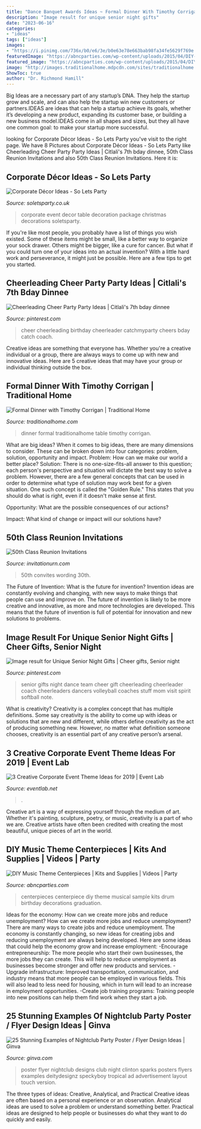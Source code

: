```yaml
---
title: "Dance Banquet Awards Ideas ~ Formal Dinner With Timothy Corrigan"
description: "Image result for unique senior night gifts"
date: "2023-06-16"
categories:
- "ideas"
tags: ["ideas"]
images:
- "https://i.pinimg.com/736x/b0/e6/3e/b0e63e78e663bab98fa34fe5629f769e.jpg"
featuredImage: "https://abncparties.com/wp-content/uploads/2015/04/DIY-Drum-Music-Centerpiece-Sample.jpg"
featured_image: "https://abncparties.com/wp-content/uploads/2015/04/DIY-Drum-Music-Centerpiece-Sample.jpg"
image: "http://images.traditionalhome.mdpcdn.com/sites/traditionalhome.com/files/styles/facebook_og_image/public/slide/p_100696050.jpg?itok=1OnMIg-V"
ShowToc: true
author: "Dr. Richmond Hamill"
---
```



Big Ideas are a necessary part of any startup’s DNA. They help the startup grow and scale, and can also help the startup win new customers or partners.IDEAS are ideas that can help a startup achieve its goals, whether it’s developing a new product, expanding its customer base, or building a new business model.IDEAS come in all shapes and sizes, but they all have one common goal: to make your startup more successful.

	

		
looking for Corporate Décor Ideas - So Lets Party you've visit to the right page. We have 8 Pictures about Corporate Décor Ideas - So Lets Party like Cheerleading Cheer Party Party Ideas | Citlali&#039;s 7th bday dinnee, 50th Class Reunion Invitations and also 50th Class Reunion Invitations. Here it is:
		
    
## Corporate Décor Ideas - So Lets Party

<img loading=lazy src="https://soletsparty.co.uk/wp-content/uploads/2017/02/corporate-event-decoration-package.png" onerror="this.onerror=null;this.src='https://tse3.mm.bing.net/th?id=OIP.QG0sBuk6OXj8wpGOOMbKbAHaFj&amp;pid=15.1';" alt="Corporate Décor Ideas - So Lets Party">

_Source: soletsparty.co.uk_

>corporate event decor table decoration package christmas decorations soletsparty. 

	

If you're like most people, you probably have a list of things you wish existed. Some of these items might be small, like a better way to organize your sock drawer. Others might be bigger, like a cure for cancer. But what if you could turn one of your ideas into an actual invention? With a little hard work and perseverance, it might just be possible. Here are a few tips to get you started.

    
## Cheerleading Cheer Party Party Ideas | Citlali&#039;s 7th Bday Dinnee

<img loading=lazy src="https://i.pinimg.com/736x/bf/76/6a/bf766ae154ee73762a44ec05339ef1ed--cheer-birthday-gymnastics-birthday.jpg?b=t" onerror="this.onerror=null;this.src='https://tse1.mm.bing.net/th?id=OIP.HVByh6vSY6_apjG45deaogHaJ3&amp;pid=15.1';" alt="Cheerleading Cheer Party Party Ideas | Citlali&#039;s 7th bday dinnee">

_Source: pinterest.com_

>cheer cheerleading birthday cheerleader catchmyparty cheers bday catch coach. 

	

Creative ideas are something that everyone has. Whether you're a creative individual or a group, there are always ways to come up with new and innovative ideas. Here are 5 creative ideas that may have your group or individual thinking outside the box.

    
## Formal Dinner With Timothy Corrigan | Traditional Home

<img loading=lazy src="http://images.traditionalhome.mdpcdn.com/sites/traditionalhome.com/files/styles/facebook_og_image/public/slide/p_100696050.jpg?itok=1OnMIg-V" onerror="this.onerror=null;this.src='https://tse2.mm.bing.net/th?id=OIP.7vXAp4JnLI4TpAMl5uJgbQHaHa&amp;pid=15.1';" alt="Formal Dinner with Timothy Corrigan | Traditional Home">

_Source: traditionalhome.com_

>dinner formal traditionalhome table timothy corrigan. 

	

What are big ideas?
When it comes to big ideas, there are many dimensions to consider. These can be broken down into four categories: problem, solution, opportunity and impact. 
Problem: How can we make our world a better place? 
Solution: There is no one-size-fits-all answer to this question; each person's perspective and situation will dictate the best way to solve a problem. However, there are a few general concepts that can be used in order to determine what type of solution may work best for a given situation. One such concept is called the "Golden Rule." This states that you should do what is right, even if it doesn't make sense at first. 

Opportunity: What are the possible consequences of our actions? 

Impact: What kind of change or impact will our solutions have?

    
## 50th Class Reunion Invitations

<img loading=lazy src="https://www.invitationurn.com/wp-content/uploads/2016/08/50th_class_reunion_invitation_ideas.jpg" onerror="this.onerror=null;this.src='https://tse1.mm.bing.net/th?id=OIP.Xp9CYd4yK7R6b-KgibbJTQHaHa&amp;pid=15.1';" alt="50th Class Reunion Invitations">

_Source: invitationurn.com_

>50th convites wording 30th. 

	

The Future of Invention: What is the future for invention?
Invention ideas are constantly evolving and changing, with new ways to make things that people can use and improve on. The future of invention is likely to be more creative and innovative, as more and more technologies are developed. This means that the future of invention is full of potential for innovation and new solutions to problems.

    
## Image Result For Unique Senior Night Gifts | Cheer Gifts, Senior Night

<img loading=lazy src="https://i.pinimg.com/736x/b0/e6/3e/b0e63e78e663bab98fa34fe5629f769e.jpg" onerror="this.onerror=null;this.src='https://tse4.mm.bing.net/th?id=OIP.CRrm-RGpmFN9ISFCjgjD0wHaJ5&amp;pid=15.1';" alt="Image result for Unique Senior Night Gifts | Cheer gifts, Senior night">

_Source: pinterest.com_

>senior gifts night dance team cheer gift cheerleading cheerleader coach cheerleaders dancers volleyball coaches stuff mom visit spirit softball note. 

	

What is creativity?
Creativity is a complex concept that has multiple definitions. Some say creativity is the ability to come up with ideas or solutions that are new and different, while others define creativity as the act of producing something new. However, no matter what definition someone chooses, creativity is an essential part of any creative person’s arsenal.

    
## 3 Creative Corporate Event Theme Ideas For 2019 | Event Lab

<img loading=lazy src="http://www.eventlab.net/wp-content/uploads/2019/05/NACE-Sept-2018-Hilton-Minneapolis-room-1000x500.jpg" onerror="this.onerror=null;this.src='https://tse1.mm.bing.net/th?id=OIP.a-3MQuNwSw-yxav_7epkjgHaDt&amp;pid=15.1';" alt="3 Creative Corporate Event Theme Ideas for 2019 | Event Lab">

_Source: eventlab.net_

>. 

	

Creative art is a way of expressing yourself through the medium of art. Whether it's painting, sculpture, poetry, or music, creativity is a part of who we are. Creative artists have often been credited with creating the most beautiful, unique pieces of art in the world.

    
## DIY Music Theme Centerpieces | Kits And Supplies | Videos | Party

<img loading=lazy src="https://abncparties.com/wp-content/uploads/2015/04/DIY-Drum-Music-Centerpiece-Sample.jpg" onerror="this.onerror=null;this.src='https://tse1.mm.bing.net/th?id=OIP.ML6PkF7797PvXpFh5g5H0QHaKt&amp;pid=15.1';" alt="DIY Music Theme Centerpieces | Kits and Supplies | Videos | Party">

_Source: abncparties.com_

>centerpieces centerpiece diy theme musical sample kits drum birthday decorations graduation. 

	

Ideas for the economy: How can we create more jobs and reduce unemployment?
How can we create more jobs and reduce unemployment?
There are many ways to create jobs and reduce unemployment. The economy is constantly changing, so new ideas for creating jobs and reducing unemployment are always being developed. Here are some ideas that could help the economy grow and increase employment: 
-Encourage entrepreneurship: The more people who start their own businesses, the more jobs they can create. This will help to reduce unemployment as businesses become stronger and offer new products and services. 
-Upgrade infrastructure: Improved transportation, communication, and industry means that more people can be employed in various fields. This will also lead to less need for housing, which in turn will lead to an increase in employment opportunities. 
-Create job training programs: Training people into new positions can help them find work when they start a job.

    
## 25 Stunning Examples Of Nightclub Party Poster / Flyer Design Ideas | Ginva

<img loading=lazy src="http://ginva.com/wp-content/uploads/2012/04/party-flyer-design-examples-9.jpg" onerror="this.onerror=null;this.src='https://tse3.mm.bing.net/th?id=OIP.bhvsj73Zd8yVAbdg20PEvgHaK3&amp;pid=15.1';" alt="25 Stunning Examples of Nightclub Party Poster / Flyer Design Ideas | Ginva">

_Source: ginva.com_

>poster flyer nightclub designs club night clinton sparks posters flyers examples deitydesignz speckyboy tropical ad advertisement layout touch version. 

	

The three types of ideas: Creative, Analytical, and Practical
Creative ideas are often based on a personal experience or an observation. Analytical ideas are used to solve a problem or understand something better. Practical ideas are designed to help people or businesses do what they want to do quickly and easily.

